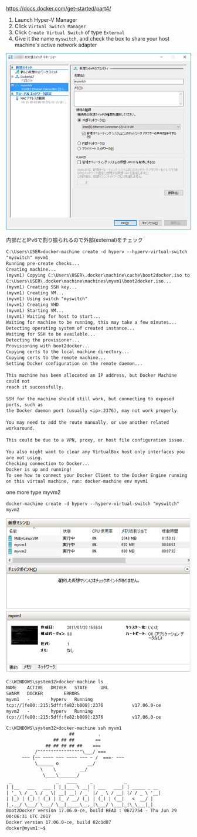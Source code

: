 
https://docs.docker.com/get-started/part4/

1. Launch Hyper-V Manager
2. Click `Virtual Switch Manager` 
3. Click `Create Virtual Switch` of type `External`
4. Give it the name `myswitch`, and check the box to share your host machine's active network adapter

![virtual switch](/images/hyperv-vswitch.png)

内部だとIPv6で割り振られるので外部(external)をチェック


```
C:\Users\USER>docker-machine create -d hyperv --hyperv-virtual-switch "myswitch" myvm1
Running pre-create checks...
Creating machine...
(myvm1) Copying C:\Users\USER\.docker\machine\cache\boot2docker.iso to C:\Users\USER\.docker\machine\machines\myvm1\boot2docker.iso...
(myvm1) Creating SSH key...
(myvm1) Creating VM...
(myvm1) Using switch "myswitch"
(myvm1) Creating VHD
(myvm1) Starting VM...
(myvm1) Waiting for host to start...
Waiting for machine to be running, this may take a few minutes...
Detecting operating system of created instance...
Waiting for SSH to be available...
Detecting the provisioner...
Provisioning with boot2docker...
Copying certs to the local machine directory...
Copying certs to the remote machine...
Setting Docker configuration on the remote daemon...

This machine has been allocated an IP address, but Docker Machine could not
reach it successfully.

SSH for the machine should still work, but connecting to exposed ports, such as
the Docker daemon port (usually <ip>:2376), may not work properly.

You may need to add the route manually, or use another related workaround.

This could be due to a VPN, proxy, or host file configuration issue.

You also might want to clear any VirtualBox host only interfaces you are not using.
Checking connection to Docker...
Docker is up and running!
To see how to connect your Docker Client to the Docker Engine running on this virtual machine, run: docker-machine env myvm1
```

one more type myvm2
```
docker-machine create -d hyperv --hyperv-virtual-switch "myswitch" myvm2
```

![hyper-v virtual machine](/images/hyperv-v-vm.png)


```
C:\WINDOWS\system32>docker-machine ls
NAME    ACTIVE   DRIVER   STATE     URL                                     SWARM   DOCKER        ERRORS
myvm1   -        hyperv   Running   tcp://[fe80::215:5dff:fe82:b008]:2376           v17.06.0-ce
myvm2   -        hyperv   Running   tcp://[fe80::215:5dff:fe82:b009]:2376           v17.06.0-ce
```

```
C:\WINDOWS\system32>docker-machine ssh myvm1
                        ##         .
                  ## ## ##        ==
               ## ## ## ## ##    ===
           /"""""""""""""""""\___/ ===
      ~~~ {~~ ~~~~ ~~~ ~~~~ ~~~ ~ /  ===- ~~~
           \______ o           __/
             \    \         __/
              \____\_______/
 _                 _   ____     _            _
| |__   ___   ___ | |_|___ \ __| | ___   ___| | _____ _ __
| '_ \ / _ \ / _ \| __| __) / _` |/ _ \ / __| |/ / _ \ '__|
| |_) | (_) | (_) | |_ / __/ (_| | (_) | (__|   <  __/ |
|_.__/ \___/ \___/ \__|_____\__,_|\___/ \___|_|\_\___|_|
Boot2Docker version 17.06.0-ce, build HEAD : 0672754 - Thu Jun 29 00:06:31 UTC 2017
Docker version 17.06.0-ce, build 02c1d87
docker@myvm1:~$
```


